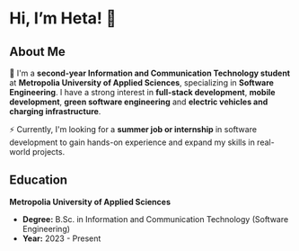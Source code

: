 # Hi, I’m Heta! 👋 

## About Me  
🌱 I'm a **second-year Information and Communication Technology student** at **Metropolia University of Applied Sciences**, specializing in **Software Engineering**. I have a strong interest in **full-stack development**, **mobile development**, **green software engineering** and **electric vehicles and charging infrastructure**.  

⚡ Currently, I'm looking for a **summer job or internship** in software development to gain hands-on experience and expand my skills in real-world projects. 

## Education  
**Metropolia University of Applied Sciences**  
- **Degree:** B.Sc. in Information and Communication Technology (Software Engineering)  
- **Year:** 2023 - Present  

<!---
Hetahar/Hetahar is a ✨ special ✨ repository because its `README.md` (this file) appears on your GitHub profile.
You can click the Preview link to take a look at your changes.
--->
